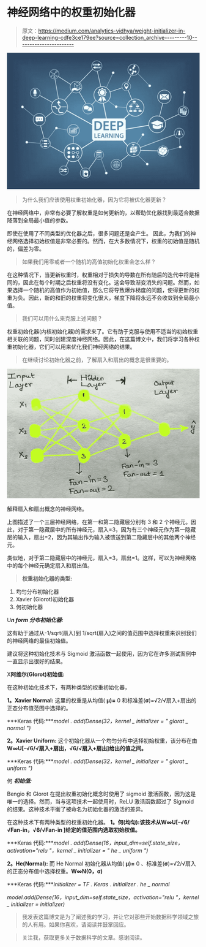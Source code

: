 # 神经网络中的权重初始化器

> 原文：<https://medium.com/analytics-vidhya/weight-initializer-in-deep-learning-cdfe3ce179ee?source=collection_archive---------10----------------------->

![](img/e26378e9d3c452bec8c910d249480a1d.png)

> 为什么我们应该使用权重初始化器，因为它将被优化器更新？

在神经网络中，非常有必要了解权重是如何更新的，以帮助优化器找到最适合数据降落到全局最小值的参数。

即使在使用了不同类型的优化器之后，很多问题还是会产生。 因此，为我们的神经网络选择初始权值是非常必要的。然而，在大多数情况下，权重的初始值是随机的，偏差为零。

> 如果我们用零或者一个随机的高值初始化权重会怎么样？

在这种情况下，当更新权重时，权重相对于损失的导数在所有随后的迭代中将是相同的，因此在每个时期之后权重将没有变化。这会导致渐变消失的问题。然而，如果选择一个随机的高值作为初始值，那么它将导致爆炸梯度的问题，使得更新的权重为负。因此，新的和旧的权重将变化很大，梯度下降将永远不会收敛到全局最小值。

> 我们可以用什么来克服上述问题？

权重初始化器(内核初始化器)的需求来了。它有助于克服与使用不适当的初始权重相关联的问题，同时创建深度神经网络。因此，在这篇博文中，我们将学习各种权重初始化器，它们可以用来优化我们神经网络的结果。

> 在继续讨论初始化器之前，了解扇入和扇出的概念是很重要的。

![](img/485aa728dc3b6501c73b3d1f0537133d.png)

解释扇入和扇出概念的神经网络。

上图描述了一个三层神经网络，在第一和第二隐藏层分别有 3 和 2 个神经元。因此，对于第一隐藏层中的所有神经元，扇入=3，因为有三个神经元作为第一隐藏层的输入，扇出=2，因为其输出作为输入被馈送到第二隐藏层中的其他两个神经元。

类似地，对于第二隐藏层中的神经元，扇入=3，扇出=1。这样，可以为神经网络中的每个神经元确定扇入和扇出值。

> **权重初始化器的类型:**

1.  均匀分布初始化器
2.  Xavier (Glorot)初始化器
3.  何初始化器

U***n form 分布初始化器:***

这有助于通过从-1/sqrt(扇入)到 1/sqrt(扇入)之间的值范围中选择权重来识别我们的神经网络的最佳初始值。

建议将这种初始化技术与 Sigmoid 激活函数一起使用，因为它在许多测试案例中一直显示出很好的结果。

X**阿维尔(Glorot)初始值:**

在这种初始化技术下，有两种类型的权重初始化器，

**1。Xavier Normal:** 这里的权重是从均值( **μ)=** 0 和标准差(**σ**)=√2/√扇入+扇出的正态分布值范围中选择的。

***Keras 代码:****model . add(Dense(32，kernel _ initializer = " glorat _ normal ")*

**2。Xavier Uniform:** 这个初始化器从一个均匀分布中选择初始权重，该分布在由**W∞U[-√6/√扇入+扇出，√6/√扇入+扇出]给出的值之间。**

***Keras 代码:****model . add(Dense(32，kernel _ initializer = " glorat _ uniform ")*

何 ***初始值:***

Bengio 和 Glorot 在提出权重初始化概念时使用了 sigmoid 激活函数，因为这是唯一的选择。然而，当与这项技术一起使用时，ReLU 激活函数超过了 Sigmoid 的结果。这种技术平衡了被命名为初始化器的激活的差异。

在这种技术下有两种类型的权重初始化器。 **1。何(均匀):**该技术从**W∞U[-√6/√Fan-in，√6/√Fan-in ]给定的值范围内选取初始权值。**

***Keras 代码:****model . add(Dense(16，input_dim=self.state_size，activation="relu "，kernel _ initializer = " he _ uniform ")*

**2。He(Normal):** 而 He Normal 初始化器从均值( **μ)=** 0 、标准差(**σ**)=√2/√扇入的正态分布值中选择权重。**W∞N(0，σ)**

***Keras 代码:****initializer = TF . Keras . initializer . he _ normal*

*model.add(Dense(16，input_dim=self.state_size，activation="relu "，kernel _ initializer = initializer)*

> 我发表这篇博文是为了阐述我的学习，并让它对那些开始数据科学领域之旅的人有用。如果你喜欢，请阅读并鼓掌回应。

> 关注我，获取更多关于数据科学的文章。感谢阅读。